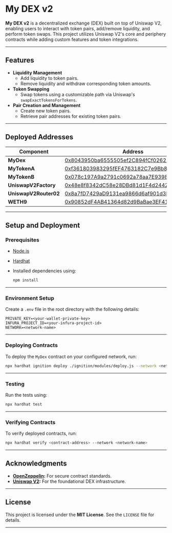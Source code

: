 # My DEX v2

**My DEX v2** is a decentralized exchange (DEX) built on top of Uniswap V2, enabling users to interact with token pairs, add/remove liquidity, and perform token swaps. This project utilizes Uniswap V2's core and periphery contracts while adding custom features and token integrations.

---

## Features

- **Liquidity Management**
  - Add liquidity to token pairs.
  - Remove liquidity and withdraw corresponding token amounts.
- **Token Swapping**
  - Swap tokens using a customizable path via Uniswap's `swapExactTokensForTokens`.
- **Pair Creation and Management**
  - Create new token pairs.
  - Retrieve pair addresses for existing token pairs.

---

## Deployed Addresses

| **Component**         | **Address**                                                                                                                        |
| --------------------- | ---------------------------------------------------------------------------------------------------------------------------------- |
| **MyDex**             | [0x8043950ba6555505ef2C894fCf02623E51Eb24a4](https://amoy.polygonscan.com/address/0x8043950ba6555505ef2C894fCf02623E51Eb24a4#code) |
| **MyTokenA**          | [0xf361803983295fEF4763182C7e9Bb8014FE7d8e2](https://amoy.polygonscan.com/address/0xf361803983295fEF4763182C7e9Bb8014FE7d8e2#code) |
| **MyTokenB**          | [0x078c197A9a2791c0692a78aa7E939829923a1aac](https://amoy.polygonscan.com/address/0x078c197A9a2791c0692a78aa7E939829923a1aac#code) |
| **UniswapV2Factory**  | [0x48e8f8342dC58e28DBd81d1F4d2442CF369D51f1](https://amoy.polygonscan.com/address/0x48e8f8342dC58e28DBd81d1F4d2442CF369D51f1#code) |
| **UniswapV2Router02** | [0x8a7fD7429aD9131ea9866d6af901d3F81598E081](https://amoy.polygonscan.com/address/0x8a7fD7429aD9131ea9866d6af901d3F81598E081#code) |
| **WETH9**             | [0x90852dF4AB41364d82d9BaBae3EF4109cDE01825](https://amoy.polygonscan.com/address/0x90852dF4AB41364d82d9BaBae3EF4109cDE01825#code) |

---

## Setup and Deployment

### Prerequisites

- [Node.js](https://nodejs.org/)
- [Hardhat](https://hardhat.org/)
- Installed dependencies using:

  ```bash
  npm install
  ```

---

### Environment Setup

Create a `.env` file in the root directory with the following details:

```plaintext
PRIVATE_KEY=<your-wallet-private-key>
INFURA_PROJECT_ID=<your-infura-project-id>
NETWORK=<network-name>
```

---

### Deploying Contracts

To deploy the `MyDex` contract on your configured network, run:

```bash
npx hardhat ignition deploy ./ignition/modules/deploy.js --network <network-name> --verify
```

---

### Testing

Run the tests using:

```bash
npx hardhat test
```

---

### Verifying Contracts

To verify deployed contracts, run:

```bash
npx hardhat verify <contract-address> --network <network-name>
```

---

## Acknowledgments

- **[OpenZeppelin](https://openzeppelin.com/):** For secure contract standards.
- **[Uniswap V2](https://uniswap.org/):** For the foundational DEX infrastructure.

---

## License

This project is licensed under the **MIT License**. See the `LICENSE` file for details.

---
